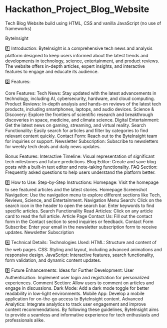 # Hackathon_Project_Blog_Website
Tech Blog Website build using HTML, CSS and vanilla JavaScript (no use of frameworks)


ByteInsight

1️⃣ Introduction:
ByteInsight is a comprehensive tech news and analysis platform designed to keep users informed about the latest trends and developments in technology, science, entertainment, and product reviews. The website offers in-depth articles, expert insights, and interactive features to engage and educate its audience.

2️⃣ Features:

Core Features:
Tech News: Stay updated with the latest advancements in technology, including AI, cybersecurity, hardware, and cloud computing.
Product Reviews: In-depth analysis and hands-on reviews of the latest tech products, including smartphones, laptops, and audio devices.
Science & Discovery: Explore the frontiers of scientific research and breakthrough discoveries in space, medicine, and climate science.
Digital Entertainment: Get the latest news on gaming, streaming, and virtual reality.
Search Functionality: Easily search for articles and filter by categories to find relevant content quickly.
Contact Form: Reach out to the ByteInsight team for inquiries or support.
Newsletter Subscription: Subscribe to newsletters for weekly tech deals and daily news updates.

Bonus Features:
Interactive Timeline: Visual representation of significant tech milestones and future predictions.
Blog Editor: Create and save blog posts with a built-in text editor and note-taking functionality.
FAQ Section: Frequently asked questions to help users understand the platform better.

3️⃣ How to Use:
Step-by-Step Instructions:
Homepage: Visit the homepage to see featured articles and the latest stories. Homepage Screenshot
Navigation: Use the navigation menu to explore different sections like Tech, Reviews, Science, and Entertainment. Navigation Menu
Search: Click on the search icon in the header to open the search bar. Enter keywords to find specific articles. Search Functionality
Read Articles: Click on any article card to read the full article. Article Page
Contact Us: Fill out the contact form in the Contact section to send inquiries or feedback. Contact Form
Subscribe: Enter your email in the newsletter subscription form to receive updates. Newsletter Subscription

4️⃣ Technical Details:
Technologies Used:
HTML: Structure and content of the web pages.
CSS: Styling and layout, including advanced animations and responsive design.
JavaScript: Interactive features, search functionality, form validation, and dynamic content updates.

5️⃣ Future Enhancements:
Ideas for Further Development:
User Authentication: Implement user login and registration for personalized experiences.
Comment Section: Allow users to comment on articles and engage in discussions.
Dark Mode: Add a dark mode toggle for better readability in low-light environments.
Mobile App: Develop a mobile application for on-the-go access to ByteInsight content.
Advanced Analytics: Integrate analytics to track user engagement and improve content recommendations.
By following these guidelines, ByteInsight aims to provide a seamless and informative experience for tech enthusiasts and professionals alike.
